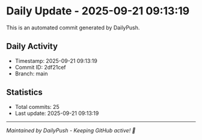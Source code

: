 # Daily Update - 2025-09-21 09:13:19

This is an automated commit generated by DailyPush.

## Daily Activity
- Timestamp: 2025-09-21 09:13:19
- Commit ID: 2df21cef
- Branch: main

## Statistics
- Total commits: 25
- Last update: 2025-09-21 09:13:19

---
*Maintained by DailyPush - Keeping GitHub active! 🚀*
